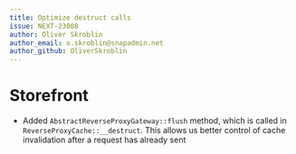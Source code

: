 ```yaml
---
title: Optimize destruct calls
issue: NEXT-23008
author: Oliver Skroblin
author_email: o.skroblin@snapadmin.net
author_github: OliverSkroblin
---
```

# Storefront
* Added `AbstractReverseProxyGateway::flush` method, which is called in `ReverseProxyCache::__destruct`. This allows us better control of cache invalidation after a request has already sent 
